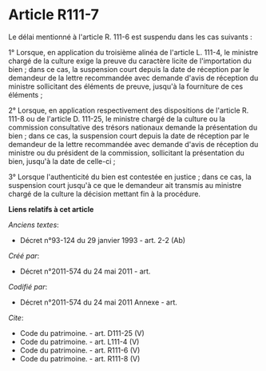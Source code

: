 # Article R111-7

Le délai mentionné à l'article R. 111-6 est suspendu dans les cas suivants :

1° Lorsque, en application du troisième alinéa de l'article L. 111-4, le ministre chargé de la culture exige la preuve du
caractère licite de l'importation du bien ; dans ce cas, la suspension court depuis la date de réception par le demandeur de
la lettre recommandée avec demande d'avis de réception du ministre sollicitant des éléments de preuve, jusqu'à la fourniture
de ces éléments ;

2° Lorsque, en application respectivement des dispositions de l'article R. 111-8 ou de l'article D. 111-25, le ministre
chargé de la culture ou la commission consultative des trésors nationaux demande la présentation du bien ; dans ce cas, la
suspension court depuis la date de réception par le demandeur de la lettre recommandée avec demande d'avis de réception du
ministre ou du président de la commission, sollicitant la présentation du bien, jusqu'à la date de celle-ci ;

3° Lorsque l'authenticité du bien est contestée en justice ; dans ce cas, la suspension court jusqu'à ce que le demandeur ait
transmis au ministre chargé de la culture la décision mettant fin à la procédure.

**Liens relatifs à cet article**

_Anciens textes_:

  - Décret n°93-124 du 29 janvier 1993 - art. 2-2 (Ab)

_Créé par_:

  - Décret n°2011-574 du 24 mai 2011  - art.

_Codifié par_:

  - Décret n°2011-574 du 24 mai 2011 Annexe - art.

_Cite_:

  - Code du patrimoine. - art. D111-25 (V)
  - Code du patrimoine. - art. L111-4 (V)
  - Code du patrimoine. - art. R111-6 (V)
  - Code du patrimoine. - art. R111-8 (V)
